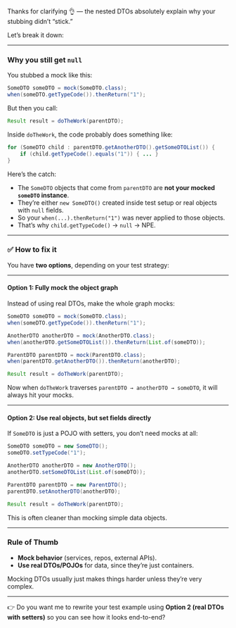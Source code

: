 Thanks for clarifying 👌 — the nested DTOs absolutely explain why your stubbing didn’t “stick.”

Let’s break it down:

---

### Why you still get `null`

You stubbed a mock like this:

```java
SomeDTO someDTO = mock(SomeDTO.class);
when(someDTO.getTypeCode()).thenReturn("1");
```

But then you call:

```java
Result result = doTheWork(parentDTO);
```

Inside `doTheWork`, the code probably does something like:

```java
for (SomeDTO child : parentDTO.getAnotherDTO().getSomeDTOList()) {
    if (child.getTypeCode().equals("1")) { ... }
}
```

Here’s the catch:

* The `SomeDTO` objects that come from `parentDTO` are **not your mocked `someDTO` instance**.
* They’re either `new SomeDTO()` created inside test setup or real objects with `null` fields.
* So your `when(...).thenReturn("1")` was never applied to those objects.
* That’s why `child.getTypeCode()` → `null` → NPE.

---

### ✅ How to fix it

You have **two options**, depending on your test strategy:

---

#### **Option 1: Fully mock the object graph**

Instead of using real DTOs, make the whole graph mocks:

```java
SomeDTO someDTO = mock(SomeDTO.class);
when(someDTO.getTypeCode()).thenReturn("1");

AnotherDTO anotherDTO = mock(AnotherDTO.class);
when(anotherDTO.getSomeDTOList()).thenReturn(List.of(someDTO));

ParentDTO parentDTO = mock(ParentDTO.class);
when(parentDTO.getAnotherDTO()).thenReturn(anotherDTO);

Result result = doTheWork(parentDTO);
```

Now when `doTheWork` traverses `parentDTO → anotherDTO → someDTO`, it will always hit your mocks.

---

#### **Option 2: Use real objects, but set fields directly**

If `SomeDTO` is just a POJO with setters, you don’t need mocks at all:

```java
SomeDTO someDTO = new SomeDTO();
someDTO.setTypeCode("1");

AnotherDTO anotherDTO = new AnotherDTO();
anotherDTO.setSomeDTOList(List.of(someDTO));

ParentDTO parentDTO = new ParentDTO();
parentDTO.setAnotherDTO(anotherDTO);

Result result = doTheWork(parentDTO);
```

This is often cleaner than mocking simple data objects.

---

### Rule of Thumb

* **Mock behavior** (services, repos, external APIs).
* **Use real DTOs/POJOs** for data, since they’re just containers.

Mocking DTOs usually just makes things harder unless they’re very complex.

---

👉 Do you want me to rewrite your test example using **Option 2 (real DTOs with setters)** so you can see how it looks end-to-end?

